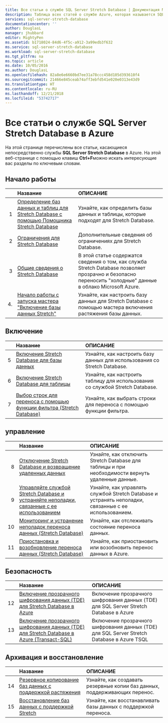 ```yaml
---
title: Все статьи о службе SQL Server Stretch Database | Документация Майкрософт
description: Таблица всех статей о службе Azure, которая называется SQL Server Stretch Database. Статьи находятся по адресу http://azure.microsoft.com/documentation/articles/. Заголовок и описание.
services: sql-server-stretch-database
documentationcenter: ''
author: DouglasL
manager: jhubbard
editor: MightyPen
ms.assetid: b1718024-84d6-4f5c-a912-3a99edb3f632
ms.service: sql-server-stretch-database
ms.workload: sql-server-stretch-database
ms.tgt_pltfrm: na
ms.topic: article
ms.date: 10/05/2016
ms.author: DouglasL
ms.openlocfilehash: 82a8e6e6660bd7ee31a78ccc458d105d393610f4
ms.sourcegitcommit: 21466e845ceab74aff3ebfd541e020e0313e43d9
ms.translationtype: HT
ms.contentlocale: ru-RU
ms.lasthandoff: 12/21/2018
ms.locfileid: "53742717"
---
```

# <a name="all-topics-for-azure-sql-server-stretch-database-service"></a>Все статьи о службе SQL Server Stretch Database в Azure
На этой странице перечислены все статьи, касающиеся непосредственно службы **SQL Server Stretch Database** в Azure. На этой веб-странице с помощью клавиш **Ctrl+F**можно искать интересующие вас разделы по ключевым словам.

## <a name="get-started"></a>Начало работы
| &nbsp; | Название | ОПИСАНИЕ |
| ---:|:--- |:--- |
| 1 |[Определение баз данных и таблиц для Stretch Database с помощью Помощника Stretch Database](sql-server-stretch-database-identify-databases.md) |Узнайте, как определить базы данных и таблицы, которые подходят для Stretch Database. |
| 2 |[Ограничения для Stretch Database](sql-server-stretch-database-limitations.md) |Дополнительные сведения об ограничениях для Stretch Database. |
| 3 |[Общие сведения о Stretch Database](sql-server-stretch-database-overview.md) |В этой статье содержатся сведения о том, как служба Stretch Database позволяет прозрачно и безопасно переносить "холодные" данные в облако Microsoft Azure. |
| 4. |[Начало работы с запуска мастера "Включение базы данных Stretch"](sql-server-stretch-database-wizard.md) |Узнайте, как настроить базу данных для Stretch Database с помощью мастера включения растяжения базы данных. |

## <a name="enable"></a>Включение
| &nbsp; | Название | ОПИСАНИЕ |
| ---:|:--- |:--- |
| 5 |[Включение Stretch Database для базы данных](sql-server-stretch-database-enable-database.md) |Узнайте, как настроить базу данных для использования со Stretch Database. |
| 6 |[Включение Stretch Database для таблицы](sql-server-stretch-database-enable-table.md) |Узнайте, как настроить таблицу для использования со службой Stretch Database. |
| 7 |[Выбор строк для переноса с помощью функции фильтра (Stretch Database)](sql-server-stretch-database-predicate-function.md) |Узнайте, как выбрать строки для переноса с помощью функции фильтра. |

## <a name="manage"></a>управление
| &nbsp; | Название | ОПИСАНИЕ |
| ---:|:--- |:--- |
| 8 |[Отключение Stretch Database и возвращение удаленных данных](sql-server-stretch-database-disable.md) |Узнайте, как отключить Stretch Database для таблицы и при необходимости вернуть удаленные данные. |
| 9 |[Управляйте службой Stretch Database и устраняйте неполадки, связанные с ее использованием](sql-server-stretch-database-manage.md) |Узнайте, как управлять службой Stretch Database и устранять неполадки, связанные с ее использованием. |
| 10 |[Мониторинг и устранение неполадок переноса данных (Stretch Database)](sql-server-stretch-database-monitor.md) |Узнайте, как отслеживать состояние переноса данных. |
| 11 |[Приостановка и возобновление переноса данных (Stretch Database)](sql-server-stretch-database-pause.md) |Узнайте, как приостановить или возобновить перенос данных в Azure. |

## <a name="security"></a>Безопасность
| &nbsp; | Название | ОПИСАНИЕ |
| ---:|:--- |:--- |
| 12 |[Включение прозрачного шифрования данных (TDE) для Stretch Database в Azure](sql-server-stretch-database-encryption-tde.md) |Включение прозрачного шифрования данных (TDE) для SQL Server Stretch Database в Azure |
| 13 |[Включение прозрачного шифрования данных (TDE) для Stretch Database в Azure (Transact-SQL)](sql-server-stretch-database-tde-tsql.md) |Включение прозрачного шифрования данных (TDE) для SQL Server Stretch Database в Azure TSQL |

## <a name="backup-and-recovery"></a>Архивация и восстановление
| &nbsp; | Название | ОПИСАНИЕ |
| ---:|:--- |:--- |
| 14 |[Резервное копирование баз данных с поддержкой растяжения](sql-server-stretch-database-backup.md) |Узнайте, как создавать резервные копии баз данных, поддерживающих перенос. |
| 15 |[Восстановление баз данных с поддержкой Stretch](sql-server-stretch-database-restore.md) |Узнайте, как восстанавливать базы данных с поддержкой переноса. |

